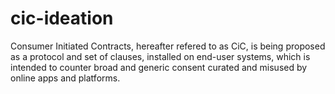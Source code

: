 # cic-ideation
Consumer Initiated Contracts, hereafter refered to as CiC, is being proposed as a protocol and set of clauses, installed on end-user systems, which is intended to counter broad and generic consent curated and misused by online apps and platforms.
